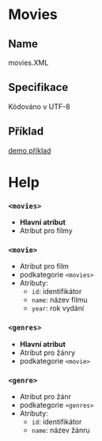 # Movies

## Name

movies.XML

## Specifikace

Kódováno v UTF-8

## Příklad

[demo příklad](https://github.com/Filsonprg/movies.xml/blob/5f444838ebea6771b40a1b22266eb59d990442d8/movies.xml)
# Help

### `<movies>`
- **Hlavní atribut**
- Atribut pro filmy

### `<movie>`
- Atribut pro film
- podkategorie `<movies>`
- Atributy:
    - `id`: identifikátor
    - `name`: název filmu
    - `year`: rok vydání

### `<genres>`
- **Hlavní atribut** 
- Atribut pro žánry
- podkategorie `<movie>`

### `<genre>`
- Atribut pro žánr
- podkategorie `<genres>`
- Atributy:
    - `id`: identifikátor
    - `name`: název žánru
